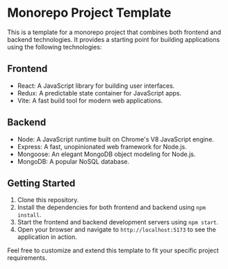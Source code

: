 # Monorepo Project Template

This is a template for a monorepo project that combines both frontend and backend technologies. It provides a starting point for building applications using the following technologies:

## Frontend
- React: A JavaScript library for building user interfaces.
- Redux: A predictable state container for JavaScript apps.
- Vite: A fast build tool for modern web applications.

## Backend
- Node: A JavaScript runtime built on Chrome's V8 JavaScript engine.
- Express: A fast, unopinionated web framework for Node.js.
- Mongoose: An elegant MongoDB object modeling for Node.js.
- MongoDB: A popular NoSQL database.

## Getting Started
1. Clone this repository.
2. Install the dependencies for both frontend and backend using `npm install`.
3. Start the frontend and backend development servers using `npm start`.
4. Open your browser and navigate to `http://localhost:5173` to see the application in action.

Feel free to customize and extend this template to fit your specific project requirements.
